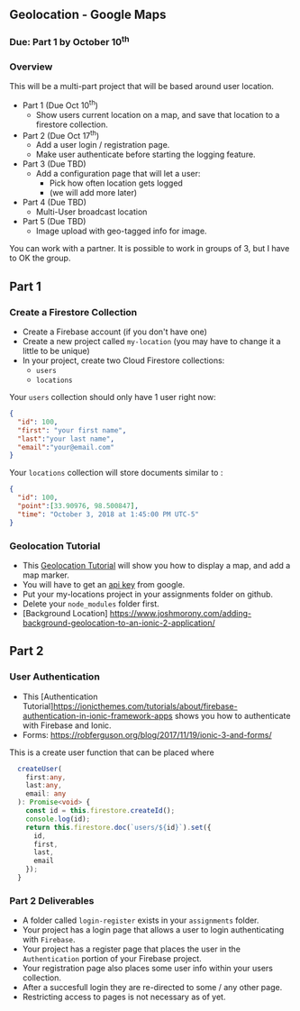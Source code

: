 ## Geolocation - Google Maps
### Due: Part 1 by October 10<sup>th</sup>

### Overview

This will be a multi-part project that will be based around user location. 
- Part 1 (Due Oct 10<sup>th</sup>)
  - Show users current location on a map, and save that location to a firestore collection.
- Part 2 (Due Oct 17<sup>th</sup>)
  - Add a user login / registration page.
  - Make user authenticate before starting the logging feature.
- Part 3 (Due TBD)
  - Add a configuration page that will let a user:
    - Pick how often location gets logged
    - (we will add more later) 
- Part 4 (Due TBD)
  - Multi-User broadcast location
- Part 5 (Due TBD)
  - Image upload with geo-tagged info for image.

You can work with a partner. It is possible to work in groups of 3, but I have to OK the group.

## Part 1

### Create a Firestore Collection

- Create a Firebase account (if you don't have one)
- Create a new project called `my-location` (you may have to change it a little to be unique)
- In your project, create two Cloud Firestore collections:
  - `users`
  - `locations`

Your `users` collection should only have 1 user right now:

```json
{
  "id": 100,
  "first": "your first name",
  "last":"your last name",
  "email":"your@email.com"
}
```

Your `locations` collection will store documents similar to :

```json
{
  "id": 100,
  "point":[33.90976, 98.500847],
  "time": "October 3, 2018 at 1:45:00 PM UTC-5"
}
```

### Geolocation Tutorial

- This [Geolocation Tutorial](https://www.joshmorony.com/ionic-2-how-to-use-google-maps-geolocation-video-tutorial/) will show you how to display a map, and add a map marker.
- You will have to get an [api key](https://developers.google.com/maps/documentation/javascript/get-api-key) from google.
- Put your my-locations project in your assignments folder on github.
- Delete your `node_modules` folder first.
- [Background Location] https://www.joshmorony.com/adding-background-geolocation-to-an-ionic-2-application/

## Part 2

### User Authentication

- This [Authentication Tutorial]https://ionicthemes.com/tutorials/about/firebase-authentication-in-ionic-framework-apps shows you how to authenticate with Firebase and Ionic. 
- Forms: https://robferguson.org/blog/2017/11/19/ionic-3-and-forms/

This is a create user function that can be placed where 

```ts
  createUser(
    first:any,
    last:any,
    email: any
  ): Promise<void> {
    const id = this.firestore.createId();
    console.log(id);
    return this.firestore.doc(`users/${id}`).set({
      id,
      first,
      last,
      email
    });
  }
```

### Part 2 Deliverables

- A folder called `login-register` exists in your `assignments` folder.
- Your project has a login page that allows a user to login authenticating with `Firebase`.
- Your project has a register page that places the user in the `Authentication` portion of your Firebase project.
- Your registration page also places some user info within your users collection.
- After a succesfull login they are re-directed to some / any other page. 
- Restricting access to pages is not necessary as of yet.
